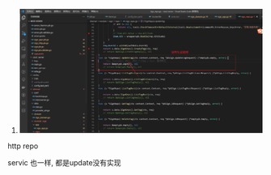 1. ![image-20220922103232630](问题.assets/image-20220922103232630.png)

http repo

servic 也一样, 都是update没有实现